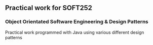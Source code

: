 ## Practical work for SOFT252
### Object Orientated Software Engineering & Design Patterns

Practical work programmed with Java using various different design patterns
